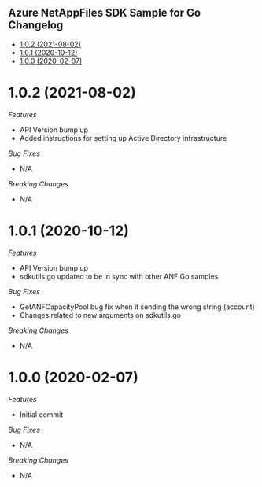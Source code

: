 ## Azure NetAppFiles SDK Sample for Go Changelog

- [1.0.2 (2021-08-02)](#102-2021-08-02)
- [1.0.1 (2020-10-12)](#101-2020-10-12)
- [1.0.0 (2020-02-07)](#100-2020-02-07)

# 1.0.2 (2021-08-02)

*Features*
* API Version bump up
* Added instructions for setting up Active Directory infrastructure

*Bug Fixes*
* N/A

*Breaking Changes*
* N/A

# 1.0.1 (2020-10-12)

*Features*
* API Version bump up
* sdkutils.go updated to be in sync with other ANF Go samples

*Bug Fixes*
* GetANFCapacityPool bug fix when it sending the wrong string (account)
* Changes related to new arguments on sdkutils.go

*Breaking Changes*
* N/A

# 1.0.0 (2020-02-07)

*Features*
* Initial commit

*Bug Fixes*
* N/A

*Breaking Changes*
* N/A
